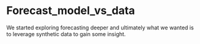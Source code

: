 # Forecast_model_vs_data
We started exploring forecasting deeper and ultimately what we wanted is to leverage synthetic data to gain some insight.
